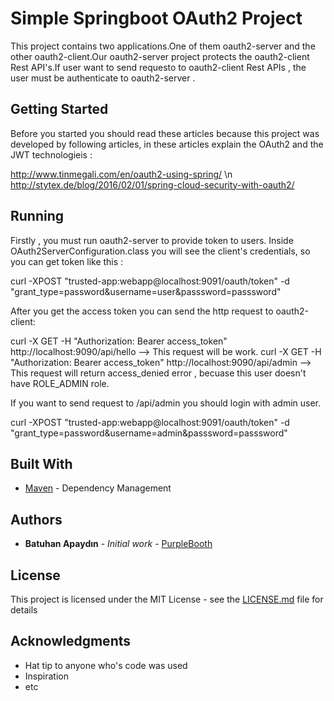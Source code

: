 # Simple Springboot OAuth2 Project

This project contains two applications.One of them oauth2-server and the other oauth2-client.Our oauth2-server project protects the oauth2-client Rest API's.If user want to send requesto to oauth2-client Rest APIs , the user must be authenticate to oauth2-server .

## Getting Started

Before you started you should read these articles because this project was developed by following articles, in these articles explain the OAuth2 and the JWT technologieis :

http://www.tinmegali.com/en/oauth2-using-spring/ \n
http://stytex.de/blog/2016/02/01/spring-cloud-security-with-oauth2/

## Running

Firstly , you must run oauth2-server to provide token to users.
Inside OAuth2ServerConfiguration.class you will see the client's credentials, so you can get token like this :

curl -XPOST "trusted-app:webapp@localhost:9091/oauth/token" -d "grant_type=password&username=user&passsword=passsword"

After you get the access token you can send the http request to oauth2-client:

curl -X GET -H "Authorization: Bearer access_token" http://localhost:9090/api/hello --> This request will be work.
curl -X GET -H "Authorization: Bearer access_token" http://localhost:9090/api/admin --> This request will return access_denied error , becuase this user doesn't have ROLE_ADMIN role.

If you want to send request to /api/admin you should login with admin user.

curl -XPOST "trusted-app:webapp@localhost:9091/oauth/token" -d "grant_type=password&username=admin&passsword=passsword"

## Built With

* [Maven](https://maven.apache.org/) - Dependency Management 

## Authors

* **Batuhan Apaydın** - *Initial work* - [PurpleBooth](https://github.com/developer-guy)

## License

This project is licensed under the MIT License - see the [LICENSE.md](LICENSE.md) file for details

## Acknowledgments

* Hat tip to anyone who's code was used
* Inspiration
* etc


